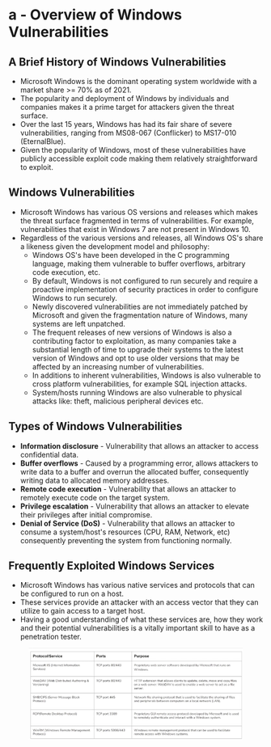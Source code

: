 # a - Overview of Windows Vulnerabilities

## **A Brief History of Windows Vulnerabilities**

* Microsoft Windows is the dominant operating system worldwide with a market share >= 70% as of 2021.
* The popularity and deployment of Windows by individuals and companies makes it a prime target for attackers given the threat surface.
* Over the last 15 years, Windows has had its fair share of severe vulnerabilities, ranging from MS08-067 (Conflicker) to MS17-010 (EternalBlue).
* Given the popularity of Windows, most of these vulnerabilities have publicly accessible exploit code making them relatively straightforward to exploit.

## **Windows Vulnerabilities**

* Microsoft Windows has various OS versions and releases which makes the threat surface fragmented in terms of vulnerabilities. For example, vulnerabilities that exist in Windows 7 are not present in Windows 10.
* Regardless of the various versions and releases, all Windows OS's share a likeness given the development model and philosophy:
  * Windows OS's have been developed in the C programming language, making them vulnerable to buffer overflows, arbitrary code execution, etc.
  * By default, Windows is not configured to run securely and require a proactive implementation of security practices in order to configure Windows to run securely.
  * Newly discovered vulnerabilities are not immediately patched by Microsoft and given the fragmentation nature of Windows, many systems are left unpatched.
  * The frequent releases of new versions of Windows is also a contributing factor to exploitation, as many companies take a substantial length of time to upgrade their systems to the latest version of Windows and opt to use older versions that may be affected by an increasing number of vulnerabilities.
  * In additions to inherent vulnerabilities, Windows is also vulnerable to cross platform vulnerabilities, for example SQL injection attacks.
  * System/hosts running Windows are also vulnerable to physical attacks like: theft, malicious peripheral devices etc.

## **Types of Windows Vulnerabilities**

* **Information disclosure** - Vulnerability that allows an attacker to access confidential data.
* **Buffer overflows** - Caused by a programming error, allows attackers to write data to a buffer and overrun the allocated buffer, consequently writing data to allocated memory addresses.
* **Remote code execution** - Vulnerability that allows an attacker to remotely execute code on the target system.
* **Privilege escalation** - Vulnerability that allows an attacker to elevate their privileges after initial compromise.
* **Denial of Service (DoS)** - Vulnerability that allows an attacker to consume a system/host's resources (CPU, RAM, Network, etc) consequently preventing the system from functioning normally.

## Frequently Exploited Windows Services

* Microsoft Windows has various native services and protocols that can be configured to run on a host.
* These services provide an attacker with an access vector that they can utilize to gain access to a target host.
* Having a good understanding of what these services are, how they work and their potential vulnerabilities is a vitally important skill to have as a penetration tester.

<figure><img src="../../../.gitbook/assets/image (17) (1).png" alt=""><figcaption></figcaption></figure>



